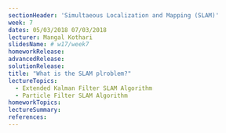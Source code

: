 ```yaml
---
sectionHeader: 'Simultaeous Localization and Mapping (SLAM)'
week: 7
dates: 05/03/2018 07/03/2018
lecturer: Mangal Kothari
slidesName: # w17/week7
homeworkRelease:
advancedRelease:
solutionRelease:
title: "What is the SLAM plroblem?"
lectureTopics:
  - Extended Kalman Filter SLAM Algorithm
  - Particle Filter SLAM Algorithm
homeworkTopics:
lectureSummary:
references:
---
```

